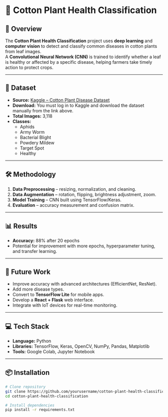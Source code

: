 # 🌿 Cotton Plant Health Classification

## 📌 Overview
The **Cotton Plant Health Classification** project uses **deep learning** and **computer vision** to detect and classify common diseases in cotton plants from leaf images.  
A **Convolutional Neural Network (CNN)** is trained to identify whether a leaf is healthy or affected by a specific disease, helping farmers take timely action to protect crops.

---

## 📂 Dataset
- **Source:** [Kaggle – Cotton Plant Disease Dataset](https://www.kaggle.com/datasets/dhamur/cotton-plant-disease?resource=download)  
- **Download:** You must log in to Kaggle and download the dataset manually from the link above.  
- **Total Images:** 3,118  
- **Classes:**
  - Aphids  
  - Army Worm  
  - Bacterial Blight  
  - Powdery Mildew  
  - Target Spot  
  - Healthy  

---

## 🛠 Methodology
1. **Data Preprocessing** – resizing, normalization, and cleaning.  
2. **Data Augmentation** – rotation, flipping, brightness adjustment, zoom.  
3. **Model Training** – CNN built using TensorFlow/Keras.  
4. **Evaluation** – accuracy measurement and confusion matrix.  

---

## 📊 Results
- **Accuracy:** 88% after 20 epochs  
- Potential for improvement with more epochs, hyperparameter tuning, and transfer learning.

---

## 🚀 Future Work
- Improve accuracy with advanced architectures (EfficientNet, ResNet).  
- Add more disease types.  
- Convert to **TensorFlow Lite** for mobile apps.  
- Develop a **React + Flask** web interface.  
- Integrate with IoT devices for real-time monitoring.  

---

## 💻 Tech Stack
- **Language:** Python  
- **Libraries:** TensorFlow, Keras, OpenCV, NumPy, Pandas, Matplotlib  
- **Tools:** Google Colab, Jupyter Notebook  

---

## 📦 Installation
```bash
# Clone repository
git clone https://github.com/yourusername/cotton-plant-health-classification.git
cd cotton-plant-health-classification

# Install dependencies
pip install -r requirements.txt
